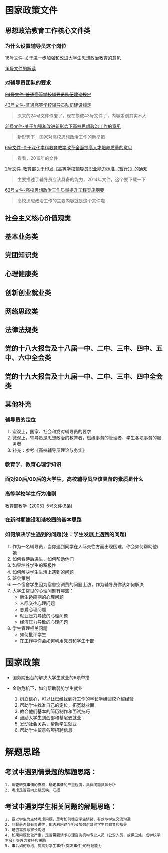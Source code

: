 #  国家政策文件

## 思想政治教育工作核心文件类

### 为什么设置辅导员这个岗位
	
[16号文件-关于进一步加强和改进大学生思想政治教育的意见](./16号文件-关于进一步加强和改进大学生思想政治教育的意见.md)

[16号文件的解读](http://uzone.univs.cn/blog/blog_3141268_rmt9izdlg00k0p3ndlg1.html)

### 对辅导员团队的要求

~~[24号文件-普通高等学校辅导员队伍建设规定](./24号文件-普通高等学校辅导员队伍建设规定.md)~~

[43号文件-普通高等学校辅导员队伍建设规定](./43.md)
> 原来的24号文件作废了，现在换成43号文件了，内容差别其实不大

[31号文件-关于加强和改进新形势下高校思想政治工作的意见](./31.md)
> 新形势下，国家对高校思想政治工作的新举措

[6号文件-关于深化本科教育教学改革全面提高人才培养质量的意见](./6.md)
> 看看，2019年的文件

[2号文件-教育部关于印发《高等学校辅导员职业能力标准（暂行）》的通知](http://www.weihaicollege.com/xgzx/21/1b/c1483a8475/page.htm)
> 主要描述了辅导员应该具备的能力，2014年文件，这个要下载一下

[62号文件-高校思想政治工作质量提升工程实施纲要](./62.md)
> 高校思想政治工作的主要内容就是这个文件啦

## 社会主义核心价值观类

## 基本业务类

## 党团知识类

## 心理健康类

## 创新创业就业类

## 网络思政类

## 法律法规类

## 党的十八大报告及十八届一中、二中、三中、四中、五中、六中全会类

## 党的十九大报告及十九届一中、二中、三中、四中全会类

## 其他补充

### 辅导员的定位
1. 宏观上，国家、社会和党对辅导员的要求
2. 微观上，辅导员是思想政治的教育者，班级事务的管理者，学生各项事务的服务者
3. 补充：参考《高校辅导员理论与务实》

### 教育学、教育心理学知识

### 面对90后/00后的大学生，高校辅导员应该具备的素质是什么

### 高等学校学生行为准则 
教育部教学【2005】5号文件(8条)



### 在新时期建设和谐校园的基本思路

### 如何解决学生遇到的问题(注：学生发展上遇到的问题)
1. 作为一名辅导员，当你遇到同学在人际交往方面出现困难，你会如何帮助他/她
2. 如何看待后进生，如何帮助他们
3. 如果培养学生的积极性
4. 如何解决学生生活上遇到的问题
5. 班会策划
6. 一个宿舍学生因为宿舍空调费的问题上访，作为辅导员你该如何解决
7. 大学生常见的心理问题有哪些：
	- 新生适应期的心理问题
	- 人际交往心理问题
	- 恋爱心理问题
	- 就业压力导致的心理问题
	- 经济压力导致的心理问题
8. 学生管理相关问题
	- 如何批评学生
	- 在工作中你会如何利用党员和学生干部


#  国家政策

- 国务院出台的解决大学生就业的6项举措

- 金融危机下，如何帮助弱势学生就业
	1. 树立信心，可以让已经找到好工作的学长学姐回校介绍经验
	2. 帮助学生找准自己的定位，拓宽就业面
	3. 教会他们基本的简历制作和面试技巧
	4. 鼓励大学生到西部和基层去就业
	5. 发动社会关系，帮助学生就业
	6. 帮助学生留意各项招聘信息


#  解题思路

## 考试中遇到情景题的解题思路：
	1. 调查研究事情的真相，确定事情的严重程度，具体问题具体分析
	2. 考虑是否要向上级反映，汇报

## 考试中遇到学生相关问题的解题思路：
	1. 要以学生为主体考虑问题，思考如何稳定学生情绪，有效与学生交流沟通
	2. 问题是否具有普遍性，能否利用这个机会加强对其他学生的教育和指导
	3. 是否需要与家长沟通
	4. 如果问题比较严重，是否需要请求心理咨询机构专业人员（公安人员，或保卫处，或学校学生会）等外力支持和援助
    5. 事后如何总结，提高对学生事件(突发事件)的处理能力

